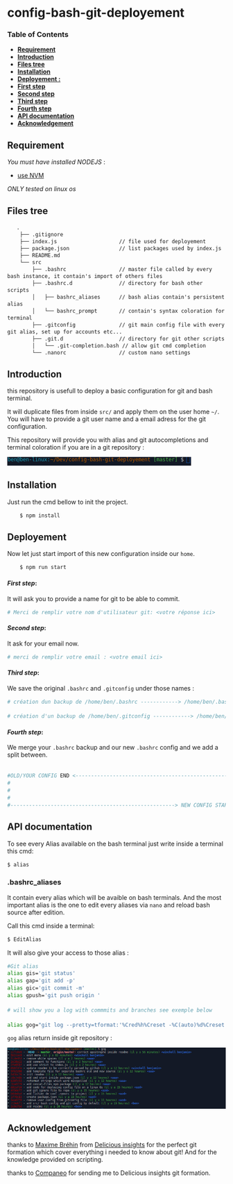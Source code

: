 # config-bash-git-deployement

### Table of Contents
- **[Requirement](#requirement)**
- **[Introduction](#introduction)**
- **[Files tree](#files-tree)**
- **[Installation](#installation)**
- **[Deployement :](#deployement)**
 - **[First step](#first-step)**
 - **[Second step](#second-step)**
 - **[Third step](#third-step)**
 - **[Fourth step](#fourth-step)**
- **[API documentation](#api-documentation)**
- **[Acknowledgement](#acknowledgement)**


## **Requirement**

*You must have installed NODEJS* :
 - [use NVM](https://github.com/creationix/nvm#install-script)

*ONLY tested on linux os*

## **Files tree**
```
   .
    ├── .gitignore
    ├── index.js                    // file used for deployement
    ├── package.json                // list packages used by index.js
    ├── README.md
    └── src
        ├── .bashrc                 // master file called by every bash instance, it contain's import of others files
        ├── .bashrc.d               // directory for bash other scripts
        │   ├── bashrc_aliases      // bash alias contain's persistent alias
        │   └── bashrc_prompt       // contain's syntax coloration for terminal
        ├── .gitconfig              // git main config file with every git alias, set up for accounts etc...
        ├── .git.d                  // directory for git other scripts
        │   └── .git-completion.bash // allow git cmd completion
        └── .nanorc                 // custom nano settings

```
## **Introduction**
this repository is usefull to deploy a basic configuration for git and bash terminal.

It will duplicate files from inside `src/` and apply them on the user home `~/`.
You will have to provide a git user name and a email adress for the git configuration.

This repository will provide you with alias and git autocompletions and terminal coloration if you are in a git repository :

![imgs/screenshot.png](./imgs/screenshot.png)

## **Installation**
Just run the cmd bellow to init the project.

```bash
    $ npm install

```
## **Deployement**
Now let just start import of this new configuration inside our `home`.

```bash
    $ npm run start
```

#### *First step*:
It will ask you to provide a name for git to be able to commit.

```bash
# Merci de remplir votre nom d'utilisateur git: <votre réponse ici>
```

#### *Second step*:
It ask for your email now.

```bash
# merci de remplir votre email : <votre email ici>
```

#### *Third step*:
We save the original `.bashrc` and `.gitconfig` under those names :

```bash
# création dun backup de /home/ben/.bashrc ------------> /home/ben/.bashrc.before.config.deployement.backup

# création d'un backup de /home/ben/.gitconfig ------------> /home/ben/.gitconfig.before.config.deployement.backup
```

#### *Fourth step*:
We merge your `.bashrc` backup and our new `.bashrc` config and we add a split between.

```bash

#OLD/YOUR CONFIG END <--------------------------------------------------
#
#
#
#-----------------------------------------------------> NEW CONFIG START

```
## API documentation

To see every Alias available on the bash terminal just write inside a terminal this cmd:

```bash
$ alias
```

### .bashrc_aliases
It contain every alias which will be avaible on bash terminals.
And the most important alias is the one to edit every aliases via `nano` and reload bash source after edition.

Call this cmd inside a terminal:
```bash
$ EditAlias
```
It will also give your access to those alias :
```bash
#Git alias
alias gis='git status'
alias gap='git add -p'
alias gic='git commit -m'
alias gpush='git push origin '

# will show you a log with commmits and branches see exemple below

alias gog="git log --pretty=tformat:'%Cred%h%Creset -%C(auto)%d%Creset %s %Cgreen(%cr) %C(bold blue)<%an>%Creset' --branches --graph"

```

`gog` alias return inside git repository :

![./imgs/screenshot2.png](./imgs/screenshot2.png)

## Acknowledgement

thanks to [Maxime Bréhin](https://twitter.com/mbrehin) from [Delicious insights](http://delicious-insights.com/) for the perfect git formation which cover everything i needed to know about git!
And for the knowledge provided on scripting.

thanks to [Companeo](http://www.companeo.com/) for sending me to Delicious insights git formation.

